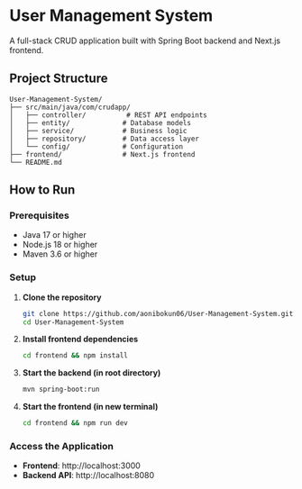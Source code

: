 # User Management System

A full-stack CRUD application built with Spring Boot backend and Next.js frontend. 

##  Project Structure

```
User-Management-System/
├── src/main/java/com/crudapp/
│   ├── controller/          # REST API endpoints
│   ├── entity/             # Database models
│   ├── service/            # Business logic
│   ├── repository/         # Data access layer
│   └── config/             # Configuration
├── frontend/               # Next.js frontend
└── README.md
```

##  How to Run

### Prerequisites
- Java 17 or higher
- Node.js 18 or higher
- Maven 3.6 or higher

### Setup

1. **Clone the repository**
   ```bash
   git clone https://github.com/aonibokun06/User-Management-System.git
   cd User-Management-System
   ```

2. **Install frontend dependencies**
   ```bash
   cd frontend && npm install
   ```

3. **Start the backend (in root directory)**
   ```bash
   mvn spring-boot:run
   ```

4. **Start the frontend (in new terminal)**
   ```bash
   cd frontend && npm run dev
   ```

### Access the Application
- **Frontend**: http://localhost:3000
- **Backend API**: http://localhost:8080
